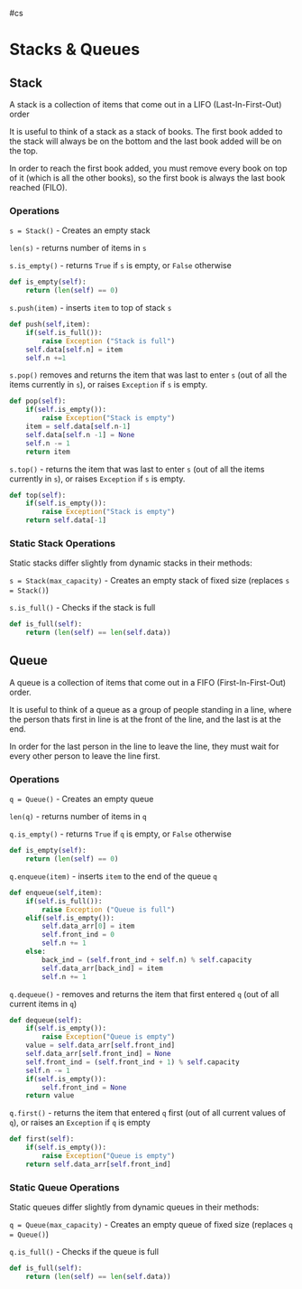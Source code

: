 #cs 

# Stacks & Queues

## Stack

A stack  is a collection of items that come out in a LIFO (Last-In-First-Out) order

It is useful to think of a stack as a stack of books. The first book added to the stack will always be on the bottom and the last book added will be on the top.

In order to reach the first book added, you must remove every book on top of it (which is all the other books), so the first book is always the last book reached (FILO).

### **Operations**

`s = Stack()` - Creates an empty stack

`len(s)` - returns number of items in `s`

`s.is_empty()` - returns `True` if `s` is empty, or `False` otherwise

```python
def is_empty(self):
	return (len(self) == 0)
```

`s.push(item)` - inserts `item` to top of stack  `s`

```python
def push(self,item):
	if(self.is_full()):
		raise Exception ("Stack is full")
	self.data[self.n] = item
	self.n +=1
```

`s.pop()` removes and returns the item that was last to enter `s` (out of all the items currently in `s`),
or raises `Exception` if `s` is empty.

```python
def pop(self):
	if(self.is_empty()):
		raise Exception("Stack is empty")
	item = self.data[self.n-1]
	self.data[self.n -1] = None
	self.n -= 1
	return item
```

`s.top()` - returns the item that was last to enter `s` (out of all the items currently in `s`),
or raises `Exception` if `s` is empty.

```python
def top(self):
	if(self.is_empty()):
		raise Exception("Stack is empty")
	return self.data[-1]
```

### Static Stack Operations

Static stacks differ slightly from dynamic stacks in their methods:

`s = Stack(max_capacity)` - Creates an empty stack of fixed size
(replaces `s = Stack()`)

`s.is_full()` - Checks if the stack is full
```python
def is_full(self):
	return (len(self) == len(self.data))
```

## Queue

A queue is a collection of items that come out in a FIFO (First-In-First-Out) order.

It is useful to think of a queue as a group of people standing in a line, where the person thats first in line is at the front of the line, and the last is at the end.

In order for the last person in the line to leave the line, they must wait for every other person to leave the line first.

### **Operations**

`q = Queue()` - Creates an empty queue

`len(q)` - returns number of items in `q`

`q.is_empty()` - returns `True` if `q` is empty, or `False` otherwise

```python
def is_empty(self):
	return (len(self) == 0)
```

`q.enqueue(item)` - inserts `item` to the end of the queue `q`

```python
def enqueue(self,item):
	if(self.is_full()):
		raise Exception ("Queue is full")
    elif(self.is_empty()):
        self.data_arr[0] = item
        self.front_ind = 0
        self.n += 1
    else:
        back_ind = (self.front_ind + self.n) % self.capacity
        self.data_arr[back_ind] = item
        self.n += 1
```

`q.dequeue()` - removes and returns the item that first entered `q` (out of all current items in `q`)

```python
def dequeue(self):
    if(self.is_empty()):
        raise Exception("Queue is empty")
    value = self.data_arr[self.front_ind]
    self.data_arr[self.front_ind] = None
    self.front_ind = (self.front_ind + 1) % self.capacity
    self.n -= 1
    if(self.is_empty()):
        self.front_ind = None
    return value
```


`q.first()` - returns the item that entered `q` first (out of all current values of `q`), or raises an `Exception` if `q` is empty

```python
def first(self):
    if(self.is_empty()):
        raise Exception("Queue is empty")
    return self.data_arr[self.front_ind]
```

### Static Queue Operations

Static queues differ slightly from dynamic queues in their methods:

`q = Queue(max_capacity)` - Creates an empty queue of fixed size
(replaces `q = Queue()`)

`q.is_full()` - Checks if the queue is full
```python
def is_full(self):
	return (len(self) == len(self.data))
```
